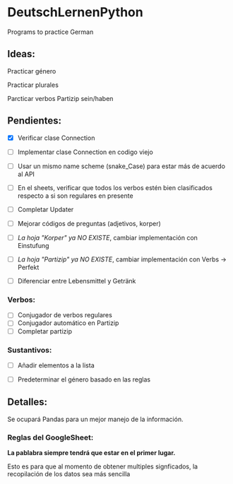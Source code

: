 # DeutschLernenPython
 Programs to practice German

## Ideas: 

Practicar género

Practicar plurales

Parcticar verbos Partizip sein/haben

## Pendientes:

* [x] Verificar clase Connection
* [ ] Implementar clase Connection en codigo viejo
* [ ] Usar un mismo name scheme (snake_Case) para estar más de acuerdo al API
* [ ] En el sheets, verificar que todos los verbos estén bien clasificados
respecto a si son regulares en presente
* [ ] Completar Updater
* [ ] Mejorar códigos de preguntas (adjetivos, korper)
* [ ] *La hoja "Korper" ya NO EXISTE*, cambiar implementación con Einstufung
* [ ] *La hoja "Partizip" ya NO EXISTE*, cambiar implementación con Verbs -> Perfekt
* [ ] Diferenciar entre Lebensmittel y Getränk


### Verbos:
* [ ] Conjugador de verbos regulares
* [ ] Conjugador automático en Partizip 
* [ ] Completar partizip
### Sustantivos:
* [ ] Añadir elementos a la lista
* [ ] Predeterminar el género basado en las reglas




## Detalles:

Se ocupará Pandas para un mejor manejo de la información.

### Reglas del GoogleSheet:

__La pablabra siempre tendrá que estar en el primer lugar.__ 

Esto es para que al momento de obtener multiples signficados, la recopilación
de los datos sea más sencilla
 